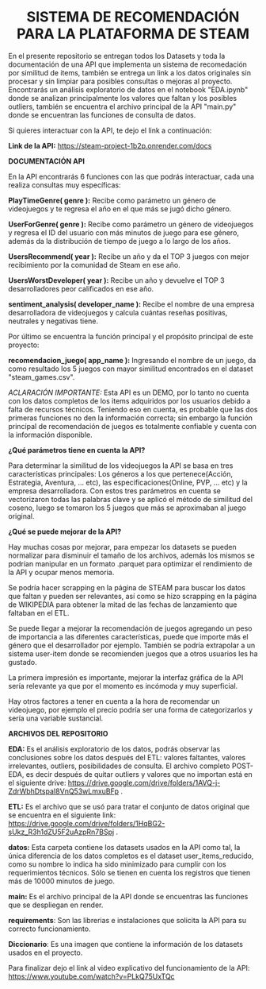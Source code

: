 # <h1 align=center>**SISTEMA DE RECOMENDACIÓN PARA LA PLATAFORMA DE STEAM** </h1>


En el presente repositorio se entregan todos los Datasets y toda la documentación de una API que implementa un sistema de recomedación por similitud de items, también se entrega un link a los datos originales sin procesar y sin limpiar para posibles consultas o mejoras al proyecto. Encontrarás un análisis exploratorio de datos en el notebook "EDA.ipynb" donde se analizan principalmente los valores que faltan y los posibles outliers, también se encuentra el archivo principal de la API "main.py" donde se encuentran las funciones de consulta de datos. 

Si quieres interactuar con la API, te dejo el link a continuación:

**Link de la API:** https://steam-project-1b2p.onrender.com/docs

**DOCUMENTACIÓN API**

En la API encontrarás 6 funciones con las que podrás interactuar, cada una realiza consultas muy específicas:

**PlayTimeGenre( genre ):** Recibe como parámetro un género de videojuegos y te regresa el año en el que más se jugó dicho género.

**UserForGenre( genre ):** Recibe como parámetro un género de videojuegos y regresa el ID del usuario con más minutos de juego para ese género, además da la distribución de tiempo de juego a lo largo de los años.

**UsersRecommend( year ):** Recibe un año y da el TOP 3 juegos con mejor recibimiento por la comunidad de Steam en ese año.

**UsersWorstDeveloper( year ):** Recibe un año y devuelve el TOP 3 desarrolladores peor calificados en ese año.

**sentiment_analysis( developer_name ):** Recibe el nombre de una empresa desarrolladora de videojuegos y calcula cuántas reseñas positivas, neutrales y negativas tiene.

Por último se encuentra la función principal y el propósito principal de este proyecto:


**recomendacion_juego( app_name ):** Ingresando el nombre de un juego, da como resultado los 5 juegos con mayor similitud encontrados en el dataset "steam_games.csv".

*ACLARACIÓN IMPORTANTE:* Esta API es un DEMO, por lo tanto no cuenta con los datos completos de los items adquiridos por los usuarios debido a falta de recursos técnicos. Teniendo eso en cuenta, es probable que las dos primeras funciones no den la información correcta; sin embargo la función principal de recomendación de juegos es totalmente confiable y cuenta con la información disponible.

**¿Qué parámetros tiene en cuenta la API?**

Para determinar la similitud de los videojuegos la API se basa en tres características principales: Los géneros a los que pertenece(Acción, Estrategia, Aventura, ... etc), las especificaciones(Online, PVP, ... etc) y la empresa desarrolladora. Con estos tres parámetros en cuenta se vectorizaron todas las palabras clave y se aplicó el método de similitud del coseno, luego se tomaron los 5 juegos que más se aproximaban al juego original.

**¿Qué se puede mejorar de la API?**

Hay muchas cosas por mejorar, para empezar los datasets se pueden normalizar para disminuir el tamaño de los archivos, además los mismos se podrían manipular en un formato .parquet para optimizar el rendimiento de la API y ocupar menos memoria.

Se podría hacer scrapping en la página de STEAM para buscar los datos que faltan y pueden ser relevantes, así como se hizo scrapping en la página de WIKIPEDIA para obtener la mitad de las fechas de lanzamiento que faltaban en el ETL.

Se puede llegar a mejorar la recomendación de juegos agregando un peso de importancia a las diferentes características, puede que importe más el género que el desarrollador por ejemplo. También se podría extrapolar a un sistema user-item donde se recomienden juegos que a otros usuarios les ha gustado.

La primera impresión es importante, mejorar la interfaz gráfica de la API sería relevante ya que por el momento es incómoda y muy superficial.

Hay otros factores a tener en cuenta a la hora de recomendar un videojuego, por ejemplo el precio podría ser una forma de categorizarlos y sería una variable sustancial.

**ARCHIVOS DEL REPOSITORIO**

**EDA:** Es el análisis exploratorio de los datos, podrás observar las conclusiones sobre los datos después del ETL: valores faltantes, valores irrelevantes, outliers, posibilidades de consulta. El archivo completo POST-EDA, es decir después de quitar outliers y valores que no importan está en el siguiente drive: https://drive.google.com/drive/folders/1AVQ-j-ZdrWbhDtspaI8VnQ53wLmxuBFp .

**ETL:** Es el archivo que se usó para tratar el conjunto de datos original que se encuentra en el siguiente link: https://drive.google.com/drive/folders/1HqBG2-sUkz_R3h1dZU5F2uAzpRn7BSpj .

**datos:** Esta carpeta contiene los datasets usados en la API como tal, la única diferencia de los datos completos es el dataset user_items_reducido, como su nombre lo indica ha sido minimizado para cumplir con los requerimientos técnicos. Sólo se tienen en cuenta los registros que tienen más de 10000 minutos de juego.

**main:** Es el archivo principal de la API donde se encuentras las funciones que se despliegan en render.

**requirements**: Son las librerias e instalaciones que solicita la API para su correcto funcionamiento.

**Diccionario**: Es una imagen que contiene la información de los datasets usados en el proyecto.



Para finalizar dejo el link al video explicativo del funcionamiento de la API: https://www.youtube.com/watch?v=PLkQ75UxTQc



